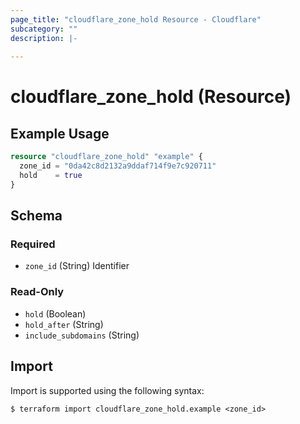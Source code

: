 ```yaml
---
page_title: "cloudflare_zone_hold Resource - Cloudflare"
subcategory: ""
description: |-
  
---
```


# cloudflare_zone_hold (Resource)



## Example Usage

```terraform
resource "cloudflare_zone_hold" "example" {
  zone_id = "0da42c8d2132a9ddaf714f9e7c920711"
  hold    = true
}
```
<!-- schema generated by tfplugindocs -->
## Schema

### Required

- `zone_id` (String) Identifier

### Read-Only

- `hold` (Boolean)
- `hold_after` (String)
- `include_subdomains` (String)

## Import

Import is supported using the following syntax:

```shell
$ terraform import cloudflare_zone_hold.example <zone_id>
```
